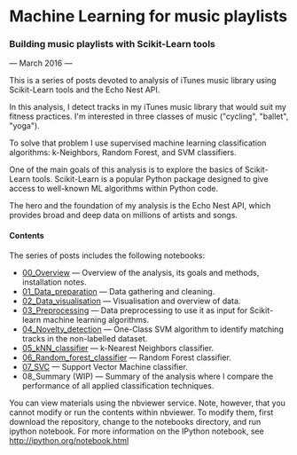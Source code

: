 # Machine Learning for music playlists
### Building music playlists with Scikit-Learn tools
— March 2016 —

This is a series of posts devoted to analysis of iTunes music library using Scikit-Learn tools and the Echo Nest API.

In this analysis, I detect tracks in my iTunes music library that would suit my fitness practices. I'm interested in three classes of music ("cycling", "ballet", "yoga").

To solve that problem I use supervised machine learning classification algorithms: k-Neighbors, Random Forest, and SVM classifiers.

One of the main goals of this analysis is to explore the basics of Scikit-Learn tools. Scikit-Learn is a popular Python package designed to give access to well-known ML algorithms within Python code. 

The hero and the foundation of my analysis is the Echo Nest API, which provides broad and deep data on millions of artists and songs.

#### Contents
The series of posts includes the following notebooks:
* [00_Overview](https://github.com/Tykovka/itunes-music-analysis/blob/master/00_Overview.ipynb) — Overview of the analysis, its goals and methods, installation notes.
* [01_Data_preparation](https://github.com/Tykovka/itunes-music-analysis/blob/master/01_Data_preparation.ipynb) — Data gathering and cleaning.
* [02_Data_visualisation](https://github.com/Tykovka/itunes-music-analysis/blob/master/02_Data_Visualisation.ipynb) — Visualisation and overview of data.
* [03_Preprocessing](https://github.com/Tykovka/itunes-music-analysis/blob/master/03_Preprocessing.ipynb) — Data preprocessing to use it as input for Scikit-learn machine learning algorithms.
* [04_Novelty_detection](https://github.com/Tykovka/itunes-music-analysis/blob/master/04_Novelty_detection.ipynb) — One-Class SVM algorithm to identify matching tracks in the non-labelled dataset.
* [05_kNN_classifier](https://github.com/Tykovka/itunes-music-analysis/blob/master/05_kNN_classifier.ipynb) — k-Nearest Neighbors classifier.
* [06_Random_forest_classifier](https://github.com/Tykovka/itunes-music-analysis/blob/master/06_Random_forest_classifier.ipynb) — Random Forest classifier.
* [07_SVC](https://github.com/Tykovka/itunes-music-analysis/blob/master/07_SVC.ipynb) — Support Vector Machine classifier.
* 08_Summary (WIP) — Summary of the analysis where I compare the performance of all applied classification techniques.

You can view materials using the nbviewer service.
Note, however, that you cannot modify or run the contents within nbviewer. To modify them, first download the repository, change to the notebooks directory, and run ipython notebook. For more information on the IPython notebook, see http://ipython.org/notebook.html
